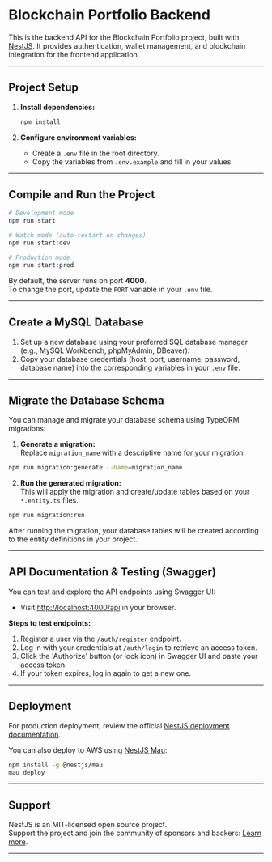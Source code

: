 # Blockchain Portfolio Backend

This is the backend API for the Blockchain Portfolio project, built with [NestJS](https://nestjs.com). It provides authentication, wallet management, and blockchain integration for the frontend application.

---

## Project Setup

1. **Install dependencies:**
   ```bash
   npm install
   ```

2. **Configure environment variables:**
   - Create a `.env` file in the root directory.
   - Copy the variables from `.env.example` and fill in your values.

---

## Compile and Run the Project

```bash
# Development mode
npm run start

# Watch mode (auto-restart on changes)
npm run start:dev

# Production mode
npm run start:prod
```

By default, the server runs on port **4000**.  
To change the port, update the `PORT` variable in your `.env` file.

---

## Create a MySQL Database

1. Set up a new database using your preferred SQL database manager (e.g., MySQL Workbench, phpMyAdmin, DBeaver).
2. Copy your database credentials (host, port, username, password, database name) into the corresponding variables in your `.env` file.

---

## Migrate the Database Schema

You can manage and migrate your database schema using TypeORM migrations:

1. **Generate a migration:**  
  Replace `migration_name` with a descriptive name for your migration.
  
  ```bash
  npm run migration:generate --name=migration_name
  ```

2. **Run the generated migration:**  
  This will apply the migration and create/update tables based on your `*.entity.ts` files.

  ```bash
  npm run migration:run
  ```

After running the migration, your database tables will be created according to the entity definitions in your project.

---

## API Documentation & Testing (Swagger)

You can test and explore the API endpoints using Swagger UI:

- Visit [http://localhost:4000/api](http://localhost:4000/api) in your browser.

**Steps to test endpoints:**
1. Register a user via the `/auth/register` endpoint.
2. Log in with your credentials at `/auth/login` to retrieve an access token.
3. Click the 'Authorize' button (or lock icon) in Swagger UI and paste your access token.
4. If your token expires, log in again to get a new one.

---

## Deployment

For production deployment, review the official [NestJS deployment documentation](https://docs.nestjs.com/deployment).

You can also deploy to AWS using [NestJS Mau](https://mau.nestjs.com):

```bash
npm install -g @nestjs/mau
mau deploy
```

---

## Support

NestJS is an MIT-licensed open source project.  
Support the project and join the community of sponsors and backers: [Learn more](https://docs.nestjs.com/support).

---
